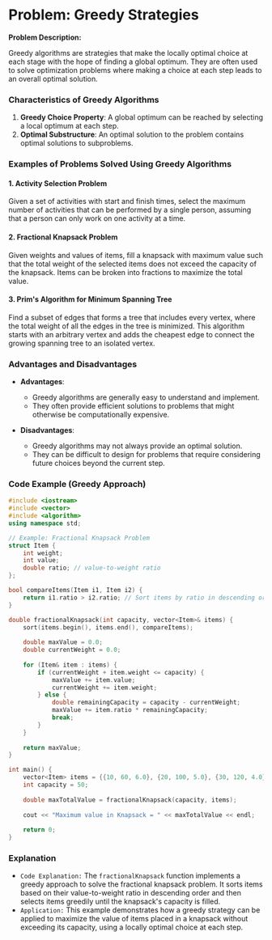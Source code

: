 # Problem: Greedy Strategies

**Problem Description:**

Greedy algorithms are strategies that make the locally optimal choice at each stage with the hope of finding a global optimum. They are often used to solve optimization problems where making a choice at each step leads to an overall optimal solution.

### Characteristics of Greedy Algorithms

1. **Greedy Choice Property**: A global optimum can be reached by selecting a local optimum at each step.
2. **Optimal Substructure**: An optimal solution to the problem contains optimal solutions to subproblems.

### Examples of Problems Solved Using Greedy Algorithms

#### 1. Activity Selection Problem

Given a set of activities with start and finish times, select the maximum number of activities that can be performed by a single person, assuming that a person can only work on one activity at a time.

#### 2. Fractional Knapsack Problem

Given weights and values of items, fill a knapsack with maximum value such that the total weight of the selected items does not exceed the capacity of the knapsack. Items can be broken into fractions to maximize the total value.

#### 3. Prim's Algorithm for Minimum Spanning Tree

Find a subset of edges that forms a tree that includes every vertex, where the total weight of all the edges in the tree is minimized. This algorithm starts with an arbitrary vertex and adds the cheapest edge to connect the growing spanning tree to an isolated vertex.

### Advantages and Disadvantages

- **Advantages**:
  - Greedy algorithms are generally easy to understand and implement.
  - They often provide efficient solutions to problems that might otherwise be computationally expensive.

- **Disadvantages**:
  - Greedy algorithms may not always provide an optimal solution.
  - They can be difficult to design for problems that require considering future choices beyond the current step.

### Code Example (Greedy Approach)

```cpp
#include <iostream>
#include <vector>
#include <algorithm>
using namespace std;

// Example: Fractional Knapsack Problem
struct Item {
    int weight;
    int value;
    double ratio; // value-to-weight ratio
};

bool compareItems(Item i1, Item i2) {
    return i1.ratio > i2.ratio; // Sort items by ratio in descending order
}

double fractionalKnapsack(int capacity, vector<Item>& items) {
    sort(items.begin(), items.end(), compareItems);
    
    double maxValue = 0.0;
    double currentWeight = 0.0;
    
    for (Item& item : items) {
        if (currentWeight + item.weight <= capacity) {
            maxValue += item.value;
            currentWeight += item.weight;
        } else {
            double remainingCapacity = capacity - currentWeight;
            maxValue += item.ratio * remainingCapacity;
            break;
        }
    }
    
    return maxValue;
}

int main() {
    vector<Item> items = {{10, 60, 6.0}, {20, 100, 5.0}, {30, 120, 4.0}};
    int capacity = 50;
    
    double maxTotalValue = fractionalKnapsack(capacity, items);
    
    cout << "Maximum value in Knapsack = " << maxTotalValue << endl;
    
    return 0;
}
```

### Explanation

- `Code Explanation:` The `fractionalKnapsack` function implements a greedy approach to solve the fractional knapsack problem. It sorts items based on their value-to-weight ratio in descending order and then selects items greedily until the knapsack's capacity is filled.
- `Application:` This example demonstrates how a greedy strategy can be applied to maximize the value of items placed in a knapsack without exceeding its capacity, using a locally optimal choice at each step.
